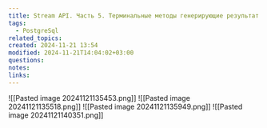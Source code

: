 ```yaml
---
title: Stream API. Часть 5. Терминальные методы генерирующие результат на основании данных потока
tags:
  - PostgreSql
related_topics: 
created: 2024-11-21 13:54
modified: 2024-11-21T14:04:02+03:00
questions: 
notes: 
links: 
---
```


![[Pasted image 20241121135453.png]]
![[Pasted image 20241121135518.png]]
 ![[Pasted image 20241121135949.png]]
   ![[Pasted image 20241121140351.png]]
   